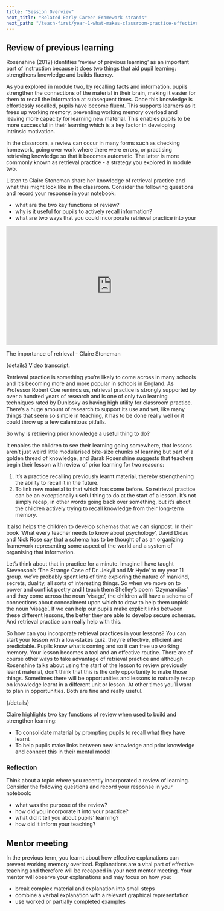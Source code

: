 ```yaml
---
title: "Session Overview"
next_title: "Related Early Career Framework strands"
next_path: "/teach-first/year-1-what-makes-classroom-practice-effective/spring-week-1-ect-related-early-career-framework-strands"
---
```


## Review of previous learning

Rosenshine (2012) identifies ‘review of previous learning’ as an important part of instruction because it does two things that aid pupil learning: strengthens knowledge and builds fluency.

As you explored in module two, by recalling facts and information, pupils strengthen the connections of the material in their brain, making it easier for them to recall the information at subsequent times. Once this knowledge is effortlessly recalled, pupils have become fluent. This supports learners as it frees up working memory, preventing working memory overload and leaving more capacity for learning new material. This enables pupils to be more successful in their learning which is a key factor in developing intrinsic motivation.

In the classroom, a review can occur in many forms such as checking homework, going over work where there were errors, or practising retrieving knowledge so that it becomes automatic. The latter is more commonly known as retrieval practice - a strategy you explored in module two.

Listen to Claire Stoneman share her knowledge of retrieval practice and what this might look like in the classroom. Consider the following questions and record your response in your notebook:

- what are the two key functions of review?
- why is it useful for pupils to actively recall information?
- what are two ways that you could incorporate retrieval practice into your

<iframe width="560" height="315" src="https://www.youtube.com/embed/0sk2F9lgS_s?rel=0" title="YouTube video player" frameborder="0" allow="accelerometer; autoplay; clipboard-write; encrypted-media; gyroscope; picture-in-picture; web-share" allowfullscreen></iframe>

The importance of retrieval - Claire Stoneman

{details}
Video transcript.

Retrieval practice is something you’re likely to come across in many schools and it’s becoming more and more popular in schools in England. As Professor Robert Coe reminds us, retrieval practice is strongly supported by over a hundred years of research and is one of only two learning techniques rated by Dunlosky as having high utility for classroom practice. There’s a huge amount of research to support its use and yet, like many things that seem so simple in teaching, it has to be done really well or it could throw up a few calamitous pitfalls.

So why is retrieving prior knowledge a useful thing to do?

It enables the children to see their learning going somewhere, that lessons aren’t just weird little modularised bite-size chunks of learning but part of a golden thread of knowledge, and Barak Rosenshine suggests that teachers begin their lesson with review of prior learning for two reasons:

1. It’s a practice recalling previously learnt material, thereby strengthening the ability to recall it in the future.
2. To link new material to that which has come before.
   So retrieval practice can be an exceptionally useful thing to do at the start of
   a lesson. It’s not simply recap, in other words going back over something, but it’s
   about the children actively trying to recall knowledge from their long-term memory.

It also helps the children to develop schemas that we can signpost. In their book ‘What every teacher needs to know about psychology’, David Didau and Nick Rose say that a schema has to be thought of as an organizing framework representing some aspect of the world and a system of organising that information.

Let’s think about that in practice for a minute. Imagine I have taught Stevenson’s ‘The Strange Case of Dr. Jekyll and Mr Hyde’ to my year 11 group. we’ve probably spent lots of time exploring the nature of mankind, secrets, duality, all sorts of interesting things. So when we move on to power and conflict poetry and I teach them Shelley’s poem ‘Ozymandias’ and they come across the noun ‘visage’, the children will have a schema of connections about concealment upon which to draw to help them unpick the noun ‘visage’. If we can help our pupils make explicit links between these different lessons, the better they are able to develop secure schemas. And retrieval practice can really help with this.

So how can you incorporate retrieval practices in your lessons? You can start your lesson with a low-stakes quiz. they’re effective, efficient and predictable. Pupils know what’s coming and so it can free up working memory. Your lesson becomes a tool and an effective routine. There are of course other ways to take advantage of retrieval practice and although Rosenshine talks about using the start of the lesson to review previously learnt material, don’t think that this is the only opportunity to make those things. Sometimes there will be opportunities and lessons to naturally recap on knowledge learnt in a different unit or lesson. At other times you’ll want to plan in opportunities. Both are fine and really useful.

{/details}

Claire highlights two key functions of review when used to build and strengthen learning:

- To consolidate material by prompting pupils to recall what they have learnt
- To help pupils make links between new knowledge and prior knowledge and connect this in their mental model

### Reflection

Think about a topic where you recently incorporated a review of learning. Consider the following questions and record your response in your notebook:

- what was the purpose of the review?
- how did you incorporate it into your practice?
- what did it tell you about pupils’ learning?
- how did it inform your teaching?

## Mentor meeting

In the previous term, you learnt about how effective explanations can prevent working memory overload. Explanations are a vital part of effective teaching and therefore will be recapped in your next mentor meeting. Your mentor will observe your explanations and may focus on how you:

- break complex material and explanation into small steps
- combine a verbal explanation with a relevant graphical representation
- use worked or partially completed examples
